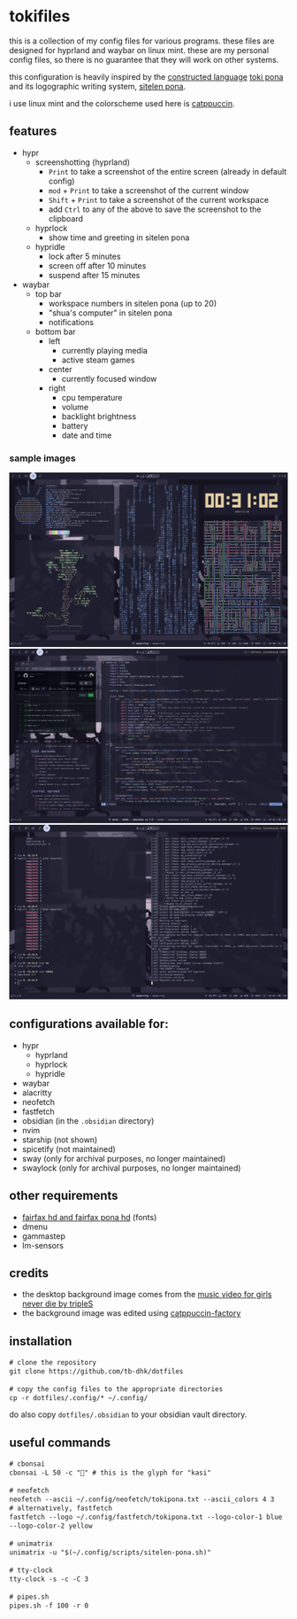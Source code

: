 # tokifiles

this is a collection of my config files for various programs. these files are designed for hyprland and waybar on linux mint. these are my personal config files, so there is no guarantee that they will work on other systems.

this configuration is heavily inspired by the [constructed language](https://conlang.org) [toki pona](https://tokipona.org) and its logographic writing system, [sitelen pona](https://sona.pona.la/wiki/sitelen_pona).

i use linux mint and the colorscheme used here is [catppuccin](https://github.com/catppuccin/catppuccin).

## features
- hypr 
    - screenshotting (hyprland)
        - `Print` to take a screenshot of the entire screen (already in default config)
        - `mod` + `Print` to take a screenshot of the current window
        - `Shift` + `Print` to take a screenshot of the current workspace
        - add `Ctrl` to any of the above to save the screenshot to the clipboard
    - hyprlock
        - show time and greeting in sitelen pona
    - hypridle
        - lock after 5 minutes
        - screen off after 10 minutes
        - suspend after 15 minutes
- waybar
    - top bar
        - workspace numbers in sitelen pona (up to 20)
        - "shua's computer" in sitelen pona
        - notifications
    - bottom bar
        - left
            - currently playing media
            - active steam games
        - center
            - currently focused window
        - right
            - cpu temperature
            - volume
            - backlight brightness
            - battery
            - date and time

### sample images
![sample image containing waybar and terminals](./sample.png)
![sample image containing firefox (github), obsidian and nvim (lunarvim)](./sample2.png)
![sample image of hyprlock](./sample3.png)

## configurations available for:
- hypr
  - hyprland
  - hyprlock
  - hypridle
- waybar
- alacritty
- neofetch
- fastfetch
- obsidian (in the `.obsidian` directory)
- nvim
- starship (not shown)
- spicetify (not maintained)
- sway (only for archival purposes, no longer maintained)
- swaylock (only for archival purposes, no longer maintained)

## other requirements
- [fairfax hd and fairfax pona hd](https://www.kreativekorp.com/swdownload/fonts/core/fairfaxhd.zip) (fonts)
- dmenu
- gammastep
- lm-sensors

## credits
- the desktop background image comes from the [music video for girls never die by tripleS](https://www.youtube.com/watch?v=2tda_TCjz8w)
- the background image was edited using [catppuccin-factory](https://github.com/Fxzzi/catppuccin-factory)

## installation
```
# clone the repository
git clone https://github.com/tb-dhk/dotfiles

# copy the config files to the appropriate directories
cp -r dotfiles/.config/* ~/.config/
```

do also copy `dotfiles/.obsidian` to your obsidian vault directory.

## useful commands
```
# cbonsai 
cbonsai -L 50 -c "󱤗" # this is the glyph for "kasi"

# neofetch
neofetch --ascii ~/.config/neofetch/tokipona.txt --ascii_colors 4 3
# alternatively, fastfetch
fastfetch --logo ~/.config/fastfetch/tokipona.txt --logo-color-1 blue --logo-color-2 yellow

# unimatrix
unimatrix -u "$(~/.config/scripts/sitelen-pona.sh)"

# tty-clock
tty-clock -s -c -C 3

# pipes.sh
pipes.sh -f 100 -r 0
```
